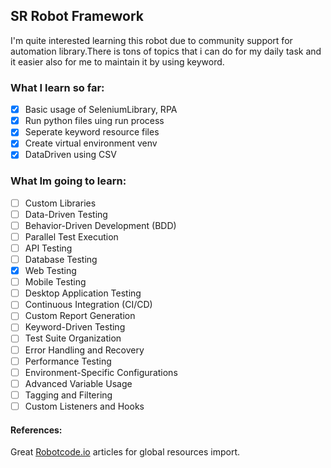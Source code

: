 ## SR Robot Framework 

I'm quite interested learning this robot due to community support for automation library.There is tons of topics that i can do for my daily task and it easier also for me to maintain it by using keyword.

### What I learn so far:

- [x] Basic usage of SeleniumLibrary, RPA
- [x] Run python files uing run process
- [x] Seperate keyword resource files
- [x] Create virtual environment venv
- [x] DataDriven using CSV

### What Im going to learn:

- [ ] Custom Libraries
- [ ] Data-Driven Testing
- [ ] Behavior-Driven Development (BDD)
- [ ] Parallel Test Execution
- [ ] API Testing
- [ ] Database Testing
- [x] Web Testing 
- [ ] Mobile Testing
- [ ] Desktop Application Testing
- [ ] Continuous Integration (CI/CD)
- [ ] Custom Report Generation
- [ ] Keyword-Driven Testing
- [ ] Test Suite Organization
- [ ] Error Handling and Recovery
- [ ] Performance Testing
- [ ] Environment-Specific Configurations
- [ ] Advanced Variable Usage
- [ ] Tagging and Filtering
- [ ] Custom Listeners and Hooks

#### References:
Great [Robotcode.io](https://robotcode.io/04_tip_and_tricks/avoiding_a_global_resource_file) articles for global resources import.
